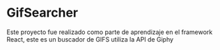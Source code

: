 # GifSearcher

Este proyecto fue realizado como parte de aprendizaje en el framework React, este es un buscador de GIFS utiliza la API de Giphy